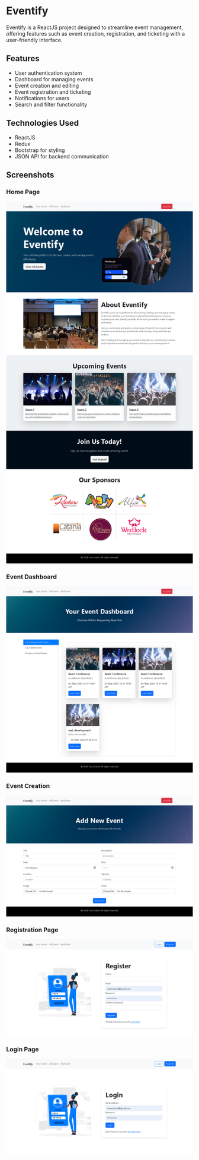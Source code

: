 # Eventify

Eventify is a ReactJS project designed to streamline event management, offering features such as event creation, registration, and ticketing with a user-friendly interface.

## Features

- User authentication system
- Dashboard for managing events
- Event creation and editing
- Event registration and ticketing
- Notifications for users
- Search and filter functionality

## Technologies Used

- ReactJS
- Redux
- Bootstrap for styling
- JSON API for backend communication



## Screenshots

### Home Page

![Home Page](screenshots/Homepage.png "Home Page")

### Event Dashboard

![Event Dashboard](screenshots/dashboard.png "Event Dashboard")

### Event Creation

![Add Event](<screenshots/add new.png> "add new")

### Registration Page

![Registration Page](screenshots/register.png "Registration Page")

### Login Page

![Login Page ](screenshots/login.png "Login Page")
